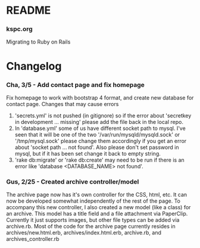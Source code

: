 # README

### kspc.org
Migrating to Ruby on Rails

# Changelog

### Cha, 3/5 - Add contact page and fix homepage
Fix homepage to work with bootstrap 4 format, and create new database for contact page. 
Changes that may cause errors
1. 'secrets.yml' is not pushed (in gitignore) so if the error about 'secretkey in development ... missing' please add the file back in the local repo.
2. In 'database.yml' some of us have different socket path to mysql. I've seen that it will be one of the two '/var/run/mysqld/mysqld.sock' or '/tmp/mysql.sock' please change them accordingly if you get an error about 'socket path <PATHNAME> ... not found'. Also please don't set password in mysql, but if it has been set change it back to empty string.
3. 'rake db:migrate' or 'rake db:create' may need to be run if there is an error like 'database <DATABASE_NAME> not found'. 


### Gus, 2/25 - Created archive controller/model
The archive page now has it's own controller for the CSS, html, etc. It can now be developed somewhat independently of the rest of the page. To accompany this new controller, I also created a new model (like a class) for an archive. This model has a title field and a file attachment via PaperClip. Currently it just supports images, but other file types can be added via archive.rb. Most of the code for the archive page currently resides in archives/new.html.erb, archives/index.html.erb, archive.rb, and archives_controller.rb


